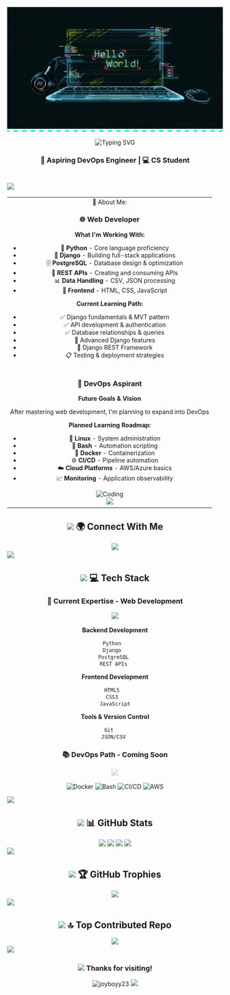 <div align="center">
  <img src="https://github.com/joyboyy23/assets/raw/main/video_2025-09-05_20-57-22.gif" width="650" alt="Cyberpunk DevOps Banner"/>
</div>

<div align="center" style="position: relative; padding: 20px; background: linear-gradient(90deg, #00FFCC 0%, #00FFCC 25%, transparent 25%, transparent 75%, #00FFCC 75%, #00FFCC 100%); background-size: 20px 4px; background-repeat: repeat-x; background-position: 0 0, 0 100%;">
  
  <img src="https://readme-typing-svg.herokuapp.com?font=Fira+Code&size=32&duration=2800&pause=2000&color=00FFCC&center=true&vCenter=true&width=940&lines=%E2%9A%A1+Joyboyy+%E2%9A%A1" alt="Typing SVG" />
  
  <h3> 🌌  Aspiring DevOps Engineer | 💻 CS Student </h3>
  
</div>

<img src="https://user-images.githubusercontent.com/73097560/115834477-dbab4500-a447-11eb-908a-139a6edaec5c.gif">

<div align="center">




</div>

<table width="100%">
<tr>
<td align="center">
💫 About Me:

### 🌐 Web Developer

**What I'm Working With:**                              
- 🐍 **Python** - Core language proficiency            
- 🎯 **Django** - Building full-stack applications
- 🗄️ **PostgreSQL** - Database design & optimization
- 🔌 **REST APIs** - Creating and consuming APIs
- 📊 **Data Handling** - CSV, JSON processing
- 🎨 **Frontend** - HTML, CSS, JavaScript

**Current Learning Path:**
- ✅ Django fundamentals & MVT pattern
- ✅ API development & authentication
- ✅ Database relationships & queries
- 🔄 Advanced Django features
- 🔄 Django REST Framework
- 📋 Testing & deployment strategies

</td>
</tr>
<tr>
<td align="center">

### 🚀 DevOps Aspirant

**Future Goals & Vision**

After mastering web development, I'm planning to expand into DevOps

**Planned Learning Roadmap:**
- 🐧 **Linux** - System administration
- 📜 **Bash** - Automation scripting
- 🐳 **Docker** - Containerization
- ⚙️ **CI/CD** - Pipeline automation
- ☁️ **Cloud Platforms** - AWS/Azure basics
- 📈 **Monitoring** - Application observability

<center><img alt="Coding" width="280" src="https://i.pinimg.com/originals/e4/26/70/e426702edf874b181aced1e2fa5c6cde.gif"></center>

<center><img src="https://user-images.githubusercontent.com/73097560/115834477-dbab4500-a447-11eb-908a-139a6edaec5c.gif"></center>

</td>
</tr>
</table>


<div align="center">

## <img src="https://media0.giphy.com/media/jdPMeyv9rn0hZHh8n9/giphy.gif" width="25"> 🌍 Connect With Me

<a href="https://www.facebook.com/share/16uUPrqbS9/" target="_blank">
  <img src="https://img.shields.io/static/v1?message=Facebook&logo=facebook&label=&color=1877F2&logoColor=white&style=for-the-badge" height="35" />
</a>

</div>

<img src="https://user-images.githubusercontent.com/73097560/115834477-dbab4500-a447-11eb-908a-139a6edaec5c.gif">

<div align="center">

## <img src="https://media.giphy.com/media/iY8CRBdQXODJSCERIr/giphy.gif" width="35"> 💻 Tech Stack

### 🎯 Current Expertise - Web Development

<p>
  <img src="https://skillicons.dev/icons?i=python,django,postgresql,html,css,javascript,git&theme=dark" />
</p>

**Backend Development**
```
Python  
Django  
PostgreSQL 
REST APIs 
```

**Frontend Development**
```
HTML5  
CSS3  
JavaScript
```

**Tools & Version Control**
```
Git    
JSON/CSV 
```

### 📚 DevOps Path - Coming Soon

<p>
  <img src="https://skillicons.dev/icons?i=docker,bash,linux,aws&theme=dark" style="opacity: 0.4;" />
</p>

![Docker](https://img.shields.io/badge/Docker-2496ED?style=for-the-badge&logo=docker&logoColor=white&opacity=0.5)
![Bash](https://img.shields.io/badge/Bash-4EAA25?style=for-the-badge&logo=gnu-bash&logoColor=white)
![CI/CD](https://img.shields.io/badge/CI%2FCD-2088FF?style=for-the-badge&logo=github-actions&logoColor=white)
![AWS](https://img.shields.io/badge/AWS-232F3E?style=for-the-badge&logo=amazon-aws&logoColor=white)

</div>

<img src="https://user-images.githubusercontent.com/73097560/115834477-dbab4500-a447-11eb-908a-139a6edaec5c.gif">

<div align="center">

## <img src="https://media.giphy.com/media/W5eoZHPpUx9sapR0eu/giphy.gif" width="35"> 📊 GitHub Stats

<img width="49%" src="https://github-readme-stats.vercel.app/api?username=joyboyy23&show_icons=true&theme=tokyonight&hide_border=true&bg_color=0D1117&title_color=00FFCC&icon_color=00FFCC&text_color=FFFFFF&border_radius=10" />
<img width="49%" src="https://nirzak-streak-stats.vercel.app/?user=joyboyy23&theme=tokyonight&hide_border=true&background=0D1117&stroke=00FFCC&ring=00FFCC&fire=FF6B6B&currStreakLabel=00FFCC&border_radius=10" />

<img src="https://github-readme-stats.vercel.app/api/top-langs/?username=joyboyy23&theme=tokyonight&hide_border=true&bg_color=0D1117&title_color=00FFCC&text_color=FFFFFF&border_radius=10&layout=compact&langs_count=8" />

<img src="https://github-readme-activity-graph.vercel.app/graph?username=joyboyy23&theme=tokyo-night&bg_color=0D1117&color=00FFCC&line=00FFCC&point=FF6B6B&area=true&hide_border=true&border_radius=10" />

</div>

<img src="https://user-images.githubusercontent.com/73097560/115834477-dbab4500-a447-11eb-908a-139a6edaec5c.gif">

<div align="center">

## <img src="https://media.giphy.com/media/LnQjpWaON8nhr21vNW/giphy.gif" width="60"> 🏆 GitHub Trophies

<img src="https://github-profile-trophy.vercel.app/?username=joyboyy23&theme=tokyonight&no-frame=true&no-bg=false&margin-w=4&bg_color=0D1117&title_color=00FFCC&text_color=FFFFFF"/>

</div>

<img src="https://user-images.githubusercontent.com/73097560/115834477-dbab4500-a447-11eb-908a-139a6edaec5c.gif">

<div align="center">

## <img src="https://media.giphy.com/media/ZVik7pBtu9dNS/giphy.gif" width="35"> 🔝 Top Contributed Repo

<img src="https://github-contributor-stats.vercel.app/api?username=joyboyy23&limit=5&theme=tokyonight&combine_all_yearly_contributions=true&bg_color=0D1117&title_color=00FFCC&text_color=FFFFFF&border_radius=10"/>

</div>

<img src="https://user-images.githubusercontent.com/73097560/115834477-dbab4500-a447-11eb-908a-139a6edaec5c.gif">

<div align="center">

### <img src="https://media.giphy.com/media/LnQjpWaON8nhr21vNW/giphy.gif" width="60"> Thanks for visiting! 
<img src="https://komarev.com/ghpvc/?username=joyboyy23&label=Profile%20views&color=0e75b6&style=flat" alt="joyboyy23" />

<img src="https://media.giphy.com/media/jpVnC65DmYeyRL4LHS/giphy.gif" width="70">

</div>

<!-- Proudly created with GPRM ( https://gprm.itsvg.in ) -->
